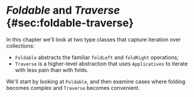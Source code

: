 # *Foldable* and *Traverse* {#sec:foldable-traverse}

In this chapter we'll look at two type classes
that capture iteration over collections:

  - `Foldable` abstracts the familiar
    `foldLeft` and `foldRight` operations;
  - `Traverse` is a higher-level abstraction
    that uses `Applicatives` to iterate
    with less pain than with folds.

We'll start by looking at `Foldable`,
and then examine cases where folding becomes complex
and `Traverse` becomes convenient.
